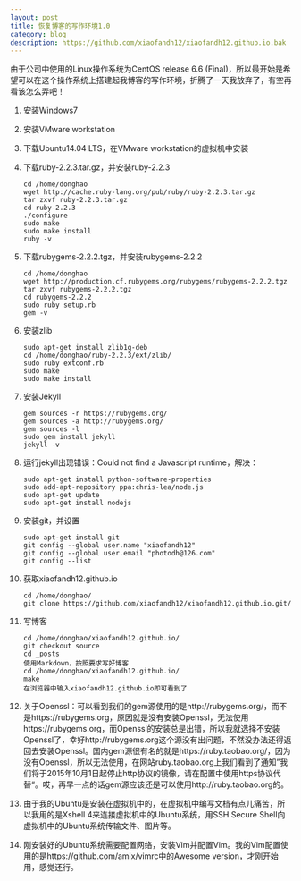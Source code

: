 ```yaml
---
layout: post
title: 恢复博客的写作环境1.0
category: blog
description: https://github.com/xiaofandh12/xiaofandh12.github.io.bak
---
```


由于公司中使用的Linux操作系统为CentOS release 6.6 (Final)，所以最开始是希望可以在这个操作系统上搭建起我博客的写作环境，折腾了一天我放弃了，有空再看该怎么弄吧！

1. 安装Windows7

2. 安装VMware workstation

3. 下载Ubuntu14.04 LTS，在VMware workstation的虚拟机中安装

4. 下载ruby-2.2.3.tar.gz，并安装ruby-2.2.3

    ```
    cd /home/donghao
    wget http://cache.ruby-lang.org/pub/ruby/ruby-2.2.3.tar.gz
    tar zxvf ruby-2.2.3.tar.gz
    cd ruby-2.2.3
    ./configure
    sudo make
    sudo make install
    ruby -v
    ```

5. 下载rubygems-2.2.2.tgz，并安装rubygems-2.2.2

    ```
    cd /home/donghao
    wget http://production.cf.rubygems.org/rubygems/rubygems-2.2.2.tgz
    tar zxvf rubygems-2.2.2.tgz
    cd rubygems-2.2.2
    sudo ruby setup.rb
    gem -v
    ```

6. 安装zlib

    ```
    sudo apt-get install zlib1g-deb
    cd /home/donghao/ruby-2.2.3/ext/zlib/
    sudo ruby extconf.rb
    sudo make
    sudo make install
    ```

7. 安装Jekyll

    ```
    gem sources -r https://rubygems.org/
    gem sources -a http://rubygems.org/
    gem sources -l
    sudo gem install jekyll
    jekyll -v
    ```

8. 运行jekyll出现错误：Could not find a Javascript runtime，解决：

    ```
    sudo apt-get install python-software-properties
    sudo add-apt-repository ppa:chris-lea/node.js
    sudo apt-get update
    sudo apt-get install nodejs
    ```

9. 安装git，并设置

    ```
    sudo apt-get install git
    git config --global user.name "xiaofandh12"
    git config --global user.email "photodh@126.com"
    git config --list
    ```

10. 获取xiaofandh12.github.io

    ```
    cd /home/donghao/
    git clone https://github.com/xiaofandh12/xiaofandh12.github.io.git/
    ```

11. 写博客

    ```
    cd /home/donghao/xiaofandh12.github.io/
    git checkout source
    cd _posts
    使用Markdown，按照要求写好博客
    cd /home/donghao/xiaofandh12.github.io/
    make
    在浏览器中输入xiaofandh12.github.io即可看到了
    ```

12. 关于Openssl：可以看到我们的gem源使用的是http://rubygems.org/，而不是https://rubygems.org，原因就是没有安装Openssl，无法使用https://rubygems.org，而Openssl的安装总是出错，所以我就选择不安装Openssl了，幸好http://rubygems.org这个源没有出问题，不然没办法还得返回去安装Openssl。国内gem源很有名的就是https://ruby.taobao.org/，因为没有Openssl，所以无法使用，在网站ruby.taobao.org上我们看到了通知”我们将于2015年10月1日起停止http协议的镜像，请在配置中使用https协议代替“。哎，再早一点的话gem源应该还是可以使用http://ruby.taobao.org的。

13. 由于我的Ubuntu是安装在虚拟机中的，在虚拟机中编写文档有点儿痛苦，所以我用的是Xshell 4来连接虚拟机中的Ubuntu系统，用SSH Secure Shell向虚拟机中的Ubuntu系统传输文件、图片等。

14. 刚安装好的Ubuntu系统需要配置网络，安装Vim并配置Vim。我的Vim配置使用的是https://github.com/amix/vimrc中的Awesome version，才刚开始用，感觉还行。

